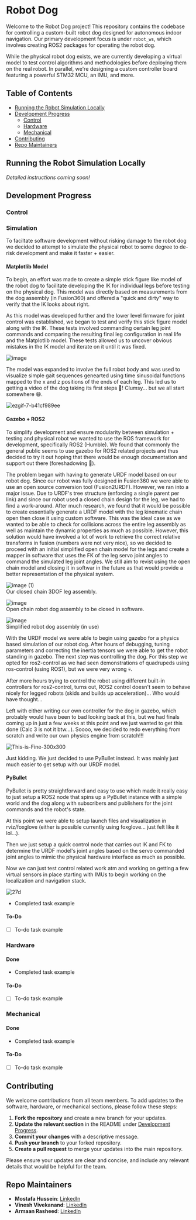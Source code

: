 # Robot Dog

Welcome to the Robot Dog project! This repository contains the codebase for controlling a custom-built robot dog designed for autonomous indoor navigation. Our primary development focus is under `robot_ws`, which involves creating ROS2 packages for operating the robot dog.

While the physical robot dog exists, we are currently developing a virtual model to test control algorithms and methodologies before deploying them on the real robot. In parallel, we're designing a custom controller board featuring a powerful STM32 MCU, an IMU, and more.

## Table of Contents

- [Running the Robot Simulation Locally](#running-the-robot-simulation-locally)
- [Development Progress](#development-progress)
  - [Control](#control)
  - [Hardware](#hardware)
  - [Mechanical](#mechanical)
- [Contributing](#contributing)
- [Repo Maintainers](#repo-maintainers)

## Running the Robot Simulation Locally

*Detailed instructions coming soon!*

## Development Progress

### Control

### Simulation
To faciltate software development without risking damage to the robot dog we decided to attempt to simulate the physical robot to some degree to de-risk development and make it faster + easier.

#### Matplotlib Model
To begin, an effort was made to create a simple stick figure like model of the robot dog to facilitate developing the IK for individual legs before testing on the physical dog. This model was directly based
on measurements from the dog assembly (in Fusion360) and offered a "quick and dirty" way to verify that the IK looks about right. 

As this model was developed further and the lower level firmware for joint control was established, we began to test and verify this stick figure model along with the IK. These tests involved commanding 
certain leg joint commands and comparing the resulting final leg configuration in real life and the Matplotlib model. These tests allowed us to uncover obvious mistakes
in the IK model and iterate on it until it was fixed. 

![image](https://github.com/user-attachments/assets/9e5253ad-311c-4a26-8528-d4dc2fbd1065)

The model was expanded to involve the full robot body and was used to visualize simple gait sequences genearted using time sinusoidal functions mapped to the x and z positions of the ends of each leg. This
led us to getting a video of the dog taking its first steps 🎉! Clumsy... but we all start somewhere 😅.

![ezgif-7-b41cf989ee](https://github.com/user-attachments/assets/2a597be4-6f1a-4240-a477-af5c312f57ea)

#### Gazebo + ROS2
To simplify development and ensure modularity between simulation + testing and physical robot we wanted to use the ROS framework for development, specifically ROS2 (Humble). We found that commonly the general
public seems to use gazebo for ROS2 related projects and thus decided to try it out hoping that there would be enough documentation and support out there (foreshadowing 🥲).

The problem began with having to generate URDF model based on our robot dog. Since our robot was fully designed in Fusion360 we were able to use an open source conversion tool (Fusion2URDF). However, we ran
into a major issue. Due to URDF's tree structure (enforcing a single parent per link) and since our robot used a closed chain design for the leg, we had to find a work-around. After much research, we found that
it would be possible to create essentially generate a URDF model with the leg kinematic chain open then close it using custom software. This was the ideal case as we wanted to be able to check for collisions 
across the entire leg assembly as well as maintain the dynamic properties as much as possible. However, this solution would have involved a lot of work to retrieve the correct relative transforms in fusion
(numbers were not very nice), so we decided to proceed with an initial simplified open chain model for the legs and create a mapper in software that uses the FK of the leg servo joint angles to command the
simulated leg joint angles. We still aim to revist using the open chain model and closing it in softwar in the future as that would provide a better representation of the physical system.

![image (1)](https://github.com/user-attachments/assets/81aa5075-6eb8-4f04-8016-077017ab4275)
</br>Our closed chain 3DOF leg assembly.

![image](https://github.com/user-attachments/assets/b28d3f52-7aac-47ef-b686-1f328761c2e6)
</br>Open chain robot dog assembly to be closed in software.

![image](https://github.com/user-attachments/assets/90abb5cf-f6da-44d5-989f-92a68b089e0a)
</br> Simplified robot dog assembly (in use)

With the URDF model we were able to begin using gazebo for a physics based simulation of our robot dog. After hours of debugging, tuning parameters and correcting the inertia tensors we were able to 
get the robot standing in gazebo. The next step was controlling the dog. For this step we opted for ros2-control as we had seen demonstrations of quadrupeds using ros-control (using ROS1), 
but we were very wrong 💀.

After more hours trying to control the robot using different built-in controllers for ros2-control, turns out, ROS2 control doesn't seem to behave nicely for legged robots (skids and builds up acceleration)...
Who would have thought...

Left with either writing our own controller for the dog in gazebo, which probably would have been to bad looking back at this, but we had finals coming up in just a few weeks at this point and we just wanted to get this done (Calc 3 is not it btw...). Soooo, we decided to redo everything from scratch and write our own physics engine from scratch!!!

![This-is-Fine-300x300](https://github.com/user-attachments/assets/330ddcf8-a036-4f90-bf46-c5fb8c103560)

Just kidding. We just decided to use PyBullet instead. It was mainly just much easier to get setup with our URDF model.

#### PyBullet
PyBullet is pretty straightforward and easy to use which made it really easy to just setup a ROS2 node that spins up a PyBullet instance with a simple world and the dog along with subscribers and publishers
for the joint commands and the robot's state.

At this point we were able to setup launch files and visualization in rviz/foxglove (either is possible currently using foxglove... just felt like it lol...).

Then we just setup a quick control node that carries out IK and FK to determine the URDF model's joint angles based on the servo commanded joint angles to mimic the physical hardware interface as much as possible.

Now we can just test control related work atm and working on getting a few virtual sensors in place starting with IMUs to begin working on the localization and navigation stack.

![27d](https://github.com/user-attachments/assets/a28fa524-6821-42e2-90c6-51e77854569a)


- Completed task example

#### To-Do

- [ ] To-do task example

### Hardware

#### Done

- Completed task example

#### To-Do

- [ ] To-do task example

### Mechanical

#### Done

- Completed task example

#### To-Do

- [ ] To-do task example
## Contributing

We welcome contributions from all team members. To add updates to the software, hardware, or mechanical sections, please follow these steps:

1. **Fork the repository** and create a new branch for your updates.
2. **Update the relevant section** in the README under [Development Progress](#development-progress).
3. **Commit your changes** with a descriptive message.
4. **Push your branch** to your forked repository.
5. **Create a pull request** to merge your updates into the main repository.

Please ensure your updates are clear and concise, and include any relevant details that would be helpful for the team.

## Repo Maintainers

- **Mostafa Hussein**: [LinkedIn](https://www.linkedin.com/in/mostafa-hussein-04/)
- **Vinesh Vivekanand**: [LinkedIn](https://www.linkedin.com/in/vinesh-vivekanand/)
- **Armaan Rasheed**: [LinkedIn](https://www.linkedin.com/in/armaan-rasheed-530229a0/)

